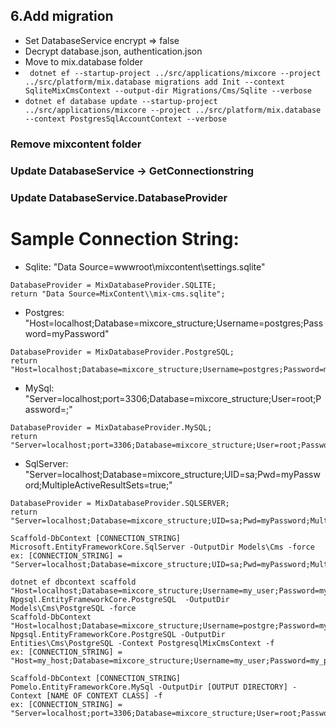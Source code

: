 ## 6.Add migration
* Set DatabaseService encrypt => false
* Decrypt database.json, authentication.json
* Move to mix.database folder
*  ``` dotnet ef --startup-project ../src/applications/mixcore --project ../src/platform/mix.database migrations add Init --context SqliteMixCmsContext --output-dir Migrations/Cms/Sqlite --verbose```
* ```dotnet ef database update --startup-project ../src/applications/mixcore --project ../src/platform/mix.database --context PostgresSqlAccountContext --verbose```

### Remove mixcontent folder
### Update DatabaseService -> GetConnectionstring
### Update DatabaseService.DatabaseProvider
# Sample Connection String:
- Sqlite: "Data Source=wwwroot\\mixcontent\\settings.sqlite"
```
DatabaseProvider = MixDatabaseProvider.SQLITE;
return "Data Source=MixContent\\mix-cms.sqlite";
```

- Postgres: "Host=localhost;Database=mixcore_structure;Username=postgres;Password=myPassword"
```
DatabaseProvider = MixDatabaseProvider.PostgreSQL;
return "Host=localhost;Database=mixcore_structure;Username=postgres;Password=myPassword";
```

- MySql: "Server=localhost;port=3306;Database=mixcore_structure;User=root;Password=;"
```
DatabaseProvider = MixDatabaseProvider.MySQL;
return "Server=localhost;port=3306;Database=mixcore_structure;User=root;Password=;";
```

- SqlServer: "Server=localhost;Database=mixcore_structure;UID=sa;Pwd=myPassword;MultipleActiveResultSets=true;"
```
DatabaseProvider = MixDatabaseProvider.SQLSERVER;
return "Server=localhost;Database=mixcore_structure;UID=sa;Pwd=myPassword;MultipleActiveResultSets=true;TrustServerCertificate=True;";
```

```
Scaffold-DbContext [CONNECTION_STRING] Microsoft.EntityFrameworkCore.SqlServer -OutputDir Models\Cms -force
ex: [CONNECTION_STRING] = "Server=localhost;Database=mixcore_structure;UID=sa;Pwd=myPassword;MultipleActiveResultSets=true;"

dotnet ef dbcontext scaffold "Host=localhost;Database=mixcore_structure;Username=my_user;Password=myPassword" Npgsql.EntityFrameworkCore.PostgreSQL  -OutputDir Models\Cms\PostgreSQL -force
Scaffold-DbContext "Host=localhost;Database=mixcore_structure;Username=postgre;Password=myPassword" Npgsql.EntityFrameworkCore.PostgreSQL -OutputDir Entities\Cms\PostgreSQL -Context PostgresqlMixCmsContext -f
ex: [CONNECTION_STRING] =  "Host=my_host;Database=mixcore_structure;Username=my_user;Password=my_pw"

Scaffold-DbContext [CONNECTION_STRING] Pomelo.EntityFrameworkCore.MySql -OutputDir [OUTPUT DIRECTORY] -Context [NAME OF CONTEXT CLASS] -f
ex: [CONNECTION_STRING] = "Server=localhost;port=3306;Database=mixcore_structure;User=root;Password=;"

```